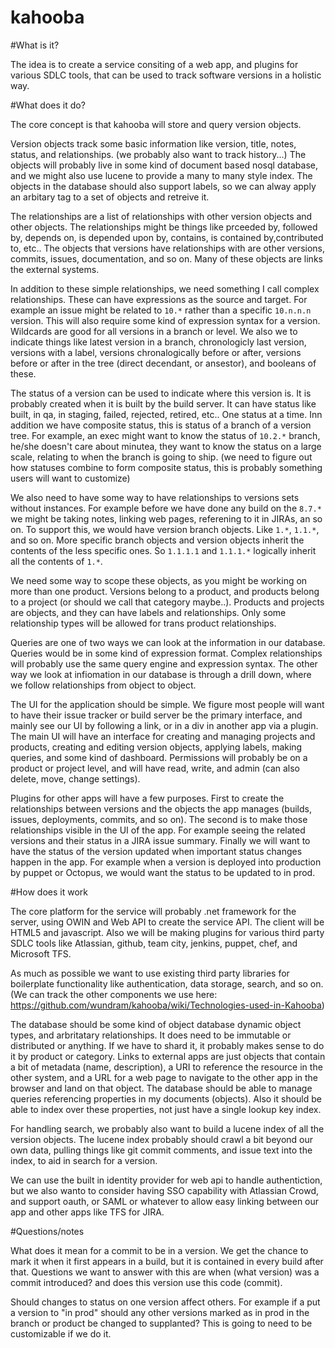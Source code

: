 kahooba
=======

#What is it?

The idea is to create a service consiting of a web app, and plugins for various SDLC tools, that can be used to track software versions in a holistic way.  

#What does it do?

The core concept is that kahooba will store and query version objects.  

Version objects track some basic information like version, title, notes, status, and relationships.  (we probably also want to track history...)  The objects will probably live in some kind of document based nosql database, and we might also use lucene to provide a many to many style index.  The objects in the database should also support labels, so we can alway apply an arbitary tag to a set of objects and retreive it.

The relationships are a list of relationships with other version objects and other objects.  The relationships might be things like prceeded by, followed by, depends on, is depended upon by, contains, is contained by,contributed to, etc..  The objects that versions have relationships with are other versions, commits, issues, documentation, and so on.  Many of these objects are links the external systems.   

In addition to these simple relationships, we need something I call complex relationships.  These can have expressions as the source and target.  For example an issue might be related to `10.*` rather than a specific `10.n.n.n` version.   This will also require some kind of expression syntax for a version.  Wildcards are good for all versions in a branch or level.  We also we to indicate things like latest version in a branch, chronologicly last version, versions with a label, versions chronalogically before or after, versions before or after in the tree (direct decendant, or ansestor), and booleans of these.  

The status of a version can be used to indicate where this version is.  It is probably created when it is built by the build server.  It can have status like built, in qa, in staging, failed, rejected, retired, etc..  One status at a time.  Inn addition we have composite status, this is status of a branch of a version tree.  For example, an exec might want to know the status of `10.2.*` branch, he/she doesn't care about minutea, they want to know the status on a large scale, relating to when the branch is going to ship.  (we need to figure out how statuses combine to form composite status, this is probably something users will want to customize)

We also need to have some way to have relationships to versions sets without instances.  For example before we have done any build on the `8.7.*` we might be taking notes, linking web pages, referening to it in JIRAs, an so on.  To support this, we would have version branch objects.  Like `1.*`, `1.1.*`, and so on.  More specific branch objects and version objects inherit the contents of the less specific ones.  So `1.1.1.1` and `1.1.1.*` logically inherit all the contents of `1.*`.

We need some way to scope these objects, as you might be working on more than one product.  Versions belong to a product, and products belong to a project (or should we call that category maybe..).  Products and projects are objects, and they can have labels and relationships.  Only some relationship types will be allowed for trans product relationships.

Queries are one of two ways we can look at the information in our database.   Queries would be in some kind of expression format.  Complex relationships will probably use the same query engine and expression syntax.  The other way we look at infiomation in our database is through a drill down, where we follow relationships from object to object.

The UI for the application should be simple.  We figure most people will want to have their issue tracker or build server be the primary interface, and mainly see our UI by following a link, or in a div in another app via a plugin.  The main UI will have an interface for creating and managing projects and products, creating and editing version objects, applying labels, making queries, and some kind of dashboard.  Permissions will probably be on a product or project level, and will have read, write, and admin (can also delete, move, change settings).

Plugins for other apps will have a few purposes.  First to create the relationships between versions and the objects the app manages (builds, issues, deployments, commits, and so on).  The second is to make those relationships visible in the UI of the app.  For example seeing the related versions and their status in a JIRA issue summary.  Finally we will want to have the status of the version updated when important status changes happen in the app.  For example when a version is deployed into production by puppet or Octopus, we would want the status to be updated to in prod.

#How does it work

The core platform for the service will probably .net framework for the server, using OWIN and Web API to create the service API.  The client will be HTML5 and javascript.  Also we will be making plugins for various third party SDLC tools like Atlassian, github, team city, jenkins, puppet, chef, and Microsoft TFS.

As much as possible we want to use existing third party libraries for boilerplate functionality like authentication, data storage, search, and so on.   (We can track the other components we use here: https://github.com/wundram/kahooba/wiki/Technologies-used-in-Kahooba)

The database should be some kind of object database dynamic object types, and arbritatary relationships.  It does need to be immutable or distributed or anything.  If we have to shard it, it probably makes sense to do it by product or category.  Links to external apps are just objects that contain a bit of metadata (name, description), a URI to reference the resource in the other system, and a URL for a web page to navigate to the other app in the browser and land on that object.  The database should be able to manage queries referencing properties in my documents (objects).  Also it should be able to index over these properties, not just have a single lookup key index.

For handling search, we probably also want to build a lucene index of all the version objects.  The lucene index probably should crawl a bit beyond our own data, pulling things like git commit comments, and issue text into the index, to aid in search for a version.

We can use the built in identity provider for web api to handle authentiction, but we also wanto to consider having SSO capability with Atlassian Crowd, and support oauth, or SAML or whatever to allow easy linking between our app and other apps like TFS for JIRA.

#Questions/notes

What does it mean for a commit to be in a version.  We get the chance to mark it when it first appears in a build, but it is contained in every build after that.  Questions we want to answer with this are when (what version) was a commit introduced? and does this version use this code (commit).  

Should changes to status on one version affect others.  For example if a put a version to "in prod" should any other versions marked as in prod in the branch or product be changed to supplanted?  This is going to need to be customizable if we do it.
